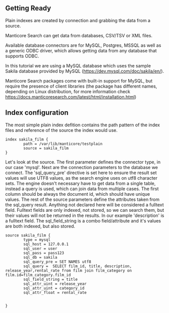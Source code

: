## Getting Ready

Plain indexes are created by connection and grabbing the data from a source. 

Manticore Search can get data from databases, CSV/TSV or XML files. 

Available database connectors are for MySQL, Postgres, MSSQL as well as a generic ODBC driver, which allows getting data from any database that supports ODBC.

In this tutorial we are using a MySQL database which uses the sample Sakila database provided by MySQL (https://dev.mysql.com/doc/sakila/en/).

Manticore Search packages come with built-in support for MySQL, but require the presence of client libraries (the package has different names, depending on Linux distribution, for more information check https://docs.manticoresearch.com/latest/html/installation.html)


## Index configuration


The most simple plain index defition contains the path pattern of the index files and reference of the source the index would use.
```
index sakila_film {
        path = /var/lib/manticore/testplain
        source = sakila_film
}
```
Let's look at the source. The first parameter defines the connector type, in our case 'mysql'. Next are the connection parameters to the database we connect.
The 'sql_query_pre' directive is set here to ensure the result set values will use UTF8 values, as the search engine uses on utf8 character sets.
The engine doesn't necessary have to get data from a single table, instead a query is used, which can join data from multiple cases.
The first column should be always the document id, which should have unique values.
The rest of the source parameters define the attributes taken from the sql_query result. Anything not declared here will be considered a fulltext field. 
Fulltext fields are only indexed, not stored, so we can search them, but their values will not be returned in the results.
In our example 'description' is a fulltext field.
The sql_field_string is a combo field/attribute and it's values are both indexed, but also stored. 

```
source sakila_film {
        type = mysql
        sql_host = 127.0.0.1
        sql_user = user
        sql_pass = pass123
        sql_db = sakila
        sql_query_pre = SET NAMES utf8
        sql_query =  SELECT film_id, title, description, release_year,rental_rate from film join film_category on film.id=film_category.film_id
        sql_field_string = title
        sql_attr_uint = release_year
        sql_attr_uint = category_id
        sql_attr_float = rental_rate


}

```
